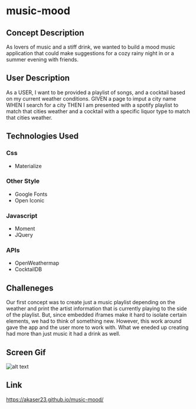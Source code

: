 # music-mood

## Concept Description
As lovers of music and a stiff drink, we wanted to build a mood music application that could make suggestions for a cozy rainy night in or a summer evening with friends. 

## User Description
As a USER, I want to be provided a playlist of songs, and a cocktail based on my current weather conditions. 
GIVEN a page to imput a city name
WHEN I search for a city 
THEN I am presented with a spotify playlist to match that cities weather and a cocktail with a specific liquor type to match that cities weather. 

## Technologies Used
### Css
- Materialize

### Other Style
- Google Fonts
- Open Iconic

### Javascript
- Moment
- JQuery

### APIs
- OpenWeathermap
- CocktailDB

## Challeneges
Our first concept was to create just a music playlist depending on the weather and print the artist information that is currently playing to the side of the playlist. But, since embedded iframes make it hard to isolate certain elements, we had to think of something new. However, this work around gave the app and the user more to work with. What we eneded up creating had more than just music it had a drink as well. 

## Screen Gif
![alt text]()

## Link
https://akaser23.github.io/music-mood/

